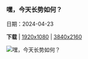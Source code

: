 ### 嘿，今天长势如何？

日期：2024-04-23

**下载**  |  [1920x1080](https://cn.bing.com/th?id=OHR.TrilliumOntario_ZH-CN8327395975_1920x1080.jpg)  |  [3840x2160](https://cn.bing.com/th?id=OHR.TrilliumOntario_ZH-CN8327395975_UHD.jpg)

![嘿，今天长势如何？](https://cn.bing.com/th?id=OHR.TrilliumOntario_ZH-CN8327395975_1920x1080.jpg "盛开的白延龄草，安大略省，加拿大 (© Jun Zhang/Getty Images)")

